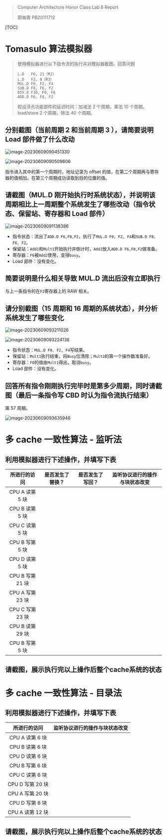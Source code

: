 > Computer Architecture Honor Class Lab 6 Report
>
> 郭耸霄 PB20111712

[TOC]

# Tomasulo 算法模拟器

> 使用模拟器进行以下指令流的执行并对模拟器截图、回答问题
> ```assembly
> L.D	F6, 21（R2）
> L.D	F2, 0（R3）
> MUL.D	F0, F2, F4
> SUB.D	F8, F6, F2
> DIV.D	F10, F0, F6
> ADD.D	F6, F8, F2
> ```
>
> 假设浮点功能部件的延迟时间：加减法 2 个周期，乘法 10 个周期，load/store 2 个周期，除法 40 个周期。

## 分别截图（当前周期 2 和当前周期 3 ），请简要说明 Load 部件做了什么改动

![image-20230609090451330](./assets/image-20230609090451330.png)

![image-20230609090509606](./assets/image-20230609090509606.png)

指令进入其中的第一个周期时，地址记录为 offset 的值，在第二个周期再与寄存器的值相加，在第三个周期成功读取到目的位置的值。

## 请截图（MUL.D 刚开始执行时系统状态），并说明该周期相比上一周期整个系统发生了哪些改动（指令状态、保留站、寄存器和 Load 部件）

![image-20230609091138386](./assets/image-20230609091138386.png)

- 指令状态：流出了`ADD.D F6,F8,F2`，执行了`MUL.D F0, F2, F4`和`SUB.D F8, F6, F2`。
- 保留站：`Add1`和`Mult1`开始执行并倒计时，`Add2`放入`ADD.D F6,F8,F2`做准备。
- 寄存器：`F6`被`Add2`使用，变得`busy`。
- Load 部件：没有变化。

## 简要说明是什么相关导致 MUL.D 流出后没有立即执行

与上一条指令的在`F2`寄存器上的 RAW 相关。

## 请分别截图（15 周期和 16 周期的系统状态），并分析系统发生了哪些变化

![image-20230609093211026](./assets/image-20230609093211026.png)

![image-20230609093224136](./assets/image-20230609093224136.png)

- 指令状态：`MUL.D F0, F2, F4`写结果。
- 保留站：`Mult1`执行结束，将`Busy`位清除；`Mult2`的第一个操作数准备好。
- 寄存器：`F0`的值由`Mult1`得出，取消`busy`。
- Load 部件：没有变化。

## 回答所有指令刚刚执行完毕时是第多少周期，同时请截图（最后一条指令写 CBD 时认为指令流执行结束）

第 57 周期。

![image-20230609093635946](./assets/image-20230609093635946.png)

# 多 cache 一致性算法 - 监听法

## 利用模拟器进行下述操作，并填写下表

|   所进行的访问   | 是否发生了替换？ | 是否发生了写回？ | 监听协议进行的操作与块状态改变 |
| :--------------: | :--------------: | :--------------: | :----------------------------: |
| CPU A 读第 5 块  |                  |                  |                                |
| CPU B 读第 5 块  |                  |                  |                                |
| CPU C 读第 5 块  |                  |                  |                                |
| CPU B 写第 5 块  |                  |                  |                                |
| CPU D 读第 5 块  |                  |                  |                                |
| CPU B 写第 21 块 |                  |                  |                                |
| CPU A 写第 23 块 |                  |                  |                                |
| CPU C 写第 23 块 |                  |                  |                                |
| CPU B 读第 29 块 |                  |                  |                                |
| CPU B 写第 5 块  |                  |                  |                                |

## 请截图，展示执行完以上操作后整个cache系统的状态

# 多 cache 一致性算法 - 目录法

## 利用模拟器进行下述操作，并填写下表

|   所进行的访问    | 监听协议进行的操作与块状态改变 |
| :---------------: | :----------------------------: |
|  CPU A 读第 6 块  |                                |
|  CPU B 读第 6 块  |                                |
|  CPU D 读第 6 块  |                                |
|  CPU B 写第 6 块  |                                |
|  CPU C 读第 6 块  |                                |
| CPU D 写第 20 块  |                                |
| CPU A 写第 20 块  |                                |
| CPU  D 写第 6 块  |                                |
| CPU  A 读第 12 块 |                                |

## 请截图，展示执行完以上操作后整个cache系统的状态